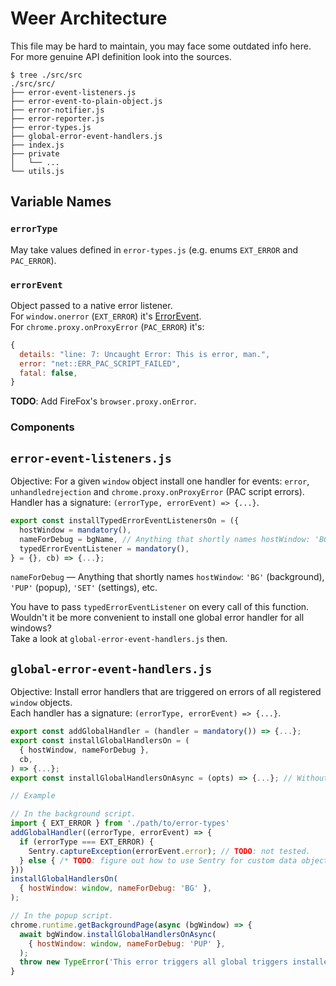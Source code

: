 # Weer Architecture

This file may be hard to maintain, you may face some outdated info here.  
For more genuine API definition look into the sources.

```console
$ tree ./src/src
./src/src/
├── error-event-listeners.js
├── error-event-to-plain-object.js
├── error-notifier.js
├── error-reporter.js
├── error-types.js
├── global-error-event-handlers.js
├── index.js
├── private
│   └── ...
└── utils.js
```

## Variable Names

### `errorType`

May take values defined in `error-types.js` (e.g. enums `EXT_ERROR` and `PAC_ERROR`).

### `errorEvent`

Object passed to a native error listener.  
For `window.onerror` (`EXT_ERROR`) it's [ErrorEvent](https://developer.mozilla.org/en-US/docs/Web/API/ErrorEvent).  
For `chrome.proxy.onProxyError` (`PAC_ERROR`) it's:
```js
{
  details: "line: 7: Uncaught Error: This is error, man.",
  error: "net::ERR_PAC_SCRIPT_FAILED",
  fatal: false,
} 
```
__TODO__: Add FireFox's `browser.proxy.onError`.

### Components

## `error-event-listeners.js`

Objective: For a given `window` object install one handler for events:
`error`, `unhandledrejection` and `chrome.proxy.onProxyError` (PAC script errors).  
Handler has a signature: `(errorType, errorEvent) => {...}`.

```js
export const installTypedErrorEventListenersOn = ({
  hostWindow = mandatory(),
  nameForDebug = bgName, // Anything that shortly names hostWindow: 'BG' (background), 'PUP' (popup), 'STNGS' (settings).
  typedErrorEventListener = mandatory(),
} = {}, cb) => {...};
```
`nameForDebug` — Anything that shortly names `hostWindow`: `'BG'` (background), `'PUP'` (popup), `'SET'` (settings), etc.

You have to pass `typedErrorEventListener` on every call of this function.  
Wouldn't it be more convenient to install one global error handler for all windows?  
Take a look at `global-error-event-handlers.js` then.

## `global-error-event-handlers.js`

Objective: Install error handlers that are triggered on errors of all registered `window` objects.  
Each handler has a signature: `(errorType, errorEvent) => {...}`.

```js
export const addGlobalHandler = (handler = mandatory()) => {...};
export const installGlobalHandlersOn = (
  { hostWindow, nameForDebug },
  cb,
) => {...};
export const installGlobalHandlersOnAsync = (opts) => {...}; // Without cb and returns Promise.

// Example

// In the background script.
import { EXT_ERROR } from './path/to/error-types'
addGlobalHandler((errorType, errorEvent) => {
  if (errorType === EXT_ERROR) {
    Sentry.captureException(errorEvent.error); // TODO: not tested.
  } else { /* TODO: figure out how to use Sentry for custom data objects. */ }
}))
installGlobalHandlersOn(
  { hostWindow: window, nameForDebug: 'BG' },
);

// In the popup script.
chrome.runtime.getBackgroundPage(async (bgWindow) => {
  await bgWindow.installGlobalHandlersOnAsync(
    { hostWindow: window, nameForDebug: 'PUP' },
  );
  throw new TypeError('This error triggers all global triggers installed.');
}
```
